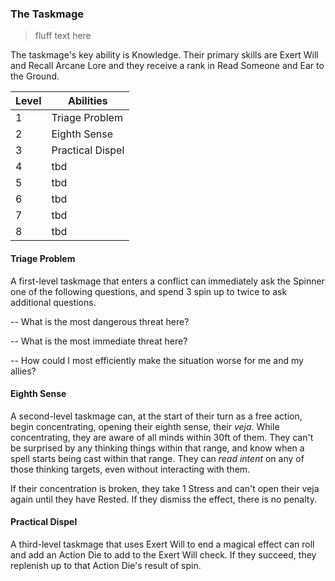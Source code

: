 ### The Taskmage

> fluff text here

The taskmage's key ability is Knowledge. Their primary skills are Exert Will and Recall Arcane Lore and they receive a rank in Read Someone and Ear to the Ground.

| Level | Abilities |
| ----- | --------- |
| 1 | Triage Problem |
| 2 | Eighth Sense |
| 3 | Practical Dispel |
| 4 | tbd |
| 5 | tbd |
| 6 | tbd |
| 7 | tbd |
| 8 | tbd |

#### Triage Problem
A first-level taskmage that enters a conflict can immediately ask the Spinner one of the following questions, and spend 3 spin up to twice to ask additional questions.

-- What is the most dangerous threat here?

-- What is the most immediate threat here?

-- How could I most efficiently make the situation worse for me and my allies?

#### Eighth Sense
A second-level taskmage can, at the start of their turn as a free action, begin concentrating, opening their eighth sense, their _veja_. While concentrating, they are aware of all minds within 30ft of them. They can't be surprised by any thinking things within that range, and know when a spell starts being cast within that range. They can _read intent_ on any of those thinking targets, even without interacting with them.

If their concentration is broken, they take 1 Stress and can't open their veja again until they have Rested. If they dismiss the effect, there is no penalty.

#### Practical Dispel
A third-level taskmage that uses Exert Will to end a magical effect can roll and add an Action Die to add to the Exert Will check. If they succeed, they replenish up to that Action Die's result of spin.
